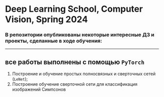 # Deep Learning School, Computer Vision, Spring 2024

### В репозитории опубликованы некоторые интересные ДЗ и проекты, сделанные в ходе обучения:
---
все работы выполнены с помощью `PyTorch`
---

1) Построение и обучение простых полносвязных и сверточных сетей (`LeNet`);
2) Построение обучение сверточной сети для классификация изображений Симпсонов

